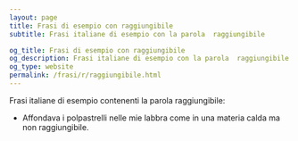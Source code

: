 ```yaml
---
layout: page
title: Frasi di esempio con raggiungibile 
subtitle: Frasi italiane di esempio con la parola  raggiungibile

og_title: Frasi di esempio con raggiungibile 
og_description: Frasi italiane di esempio con la parola  raggiungibile
og_type: website
permalink: /frasi/r/raggiungibile.html
---
```


Frasi italiane di esempio contenenti la parola raggiungibile:


- Affondava i polpastrelli nelle mie labbra come in una materia calda ma non raggiungibile.
